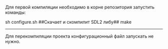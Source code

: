 Для первой компиляции необходимо в корне репозитория запустить команды:

sh configure.sh ##Скачает и скомпилит SDL2 либу##
make
_______________________________________________________________________

Для перекомпиляции проекта конфигурационный файл запускать не нужно.
